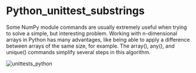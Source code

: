 # Python_unittest_substrings
Some NumPy module commands are usually extremely useful when trying to solve a simple, but interesting problem. Working with n-dimensional arrays in Python has many advantages, like being able to apply a difference between arrays of the same size, for example. The array(), any(), and unique() commands simplify several steps in this algorithm.


![unittests_python](https://user-images.githubusercontent.com/93230178/227651328-65b5c832-f5bc-47b9-9744-1a20e8c02c0c.png)
